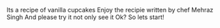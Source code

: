 Its a recipe of vanilla cupcakes
Enjoy the recipie written by chef 
Mehraz Singh
And please try it not only see it
Ok?
So lets start!
